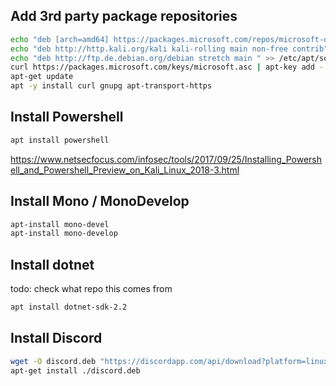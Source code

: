 ## Add 3rd party package repositories
```bash
echo "deb [arch=amd64] https://packages.microsoft.com/repos/microsoft-debian-stretch-prod stretch main" > /etc/apt/sources.list
echo "deb http://http.kali.org/kali kali-rolling main non-free contrib" >> /etc/apt/sources.list
echo "deb http://ftp.de.debian.org/debian stretch main " >> /etc/apt/sources.list
curl https://packages.microsoft.com/keys/microsoft.asc | apt-key add -
apt-get update
apt -y install curl gnupg apt-transport-https
```

## Install Powershell
```bash
apt install powershell
```

https://www.netsecfocus.com/infosec/tools/2017/09/25/Installing_Powershell_and_Powershell_Preview_on_Kali_Linux_2018-3.html

## Install Mono / MonoDevelop
```bash
apt-install mono-devel
apt-install mono-develop
```

## Install dotnet 
todo: check what repo this comes from
```bash
apt install dotnet-sdk-2.2
```

## Install Discord
```bash
wget -O discord.deb "https://discordapp.com/api/download?platform=linux&format=deb"
apt-get install ./discord.deb
```
